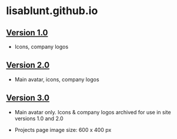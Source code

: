 # lisablunt.github.io

## [Version 1.0](http://lisablunt.github.io/archive/index-v1) 

* Icons, company logos

## [Version 2.0](http://lisablunt.github.io/archive/index-v2) 

* Main avatar, icons, company logos

## [Version 3.0](http://lisablunt.github.io/archive/index-v3) 

* Main avatar only. Icons & company logos archived for use in site versions 1.0 and 2.0

* Projects page image size: 600 x 400 px

